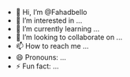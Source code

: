 - 👋 Hi, I’m @Fahadbello
- 👀 I’m interested in ...
- 🌱 I’m currently learning ...
- 💞️ I’m looking to collaborate on ...
- 📫 How to reach me ...
- 😄 Pronouns: ...
- ⚡ Fun fact: ...

<!---
Fahadbello/Fahadbello is a ✨ special ✨ repository because its `README.md` (this file) appears on your GitHub profile.
You can click the Preview link to take a look at your changes.
--->
